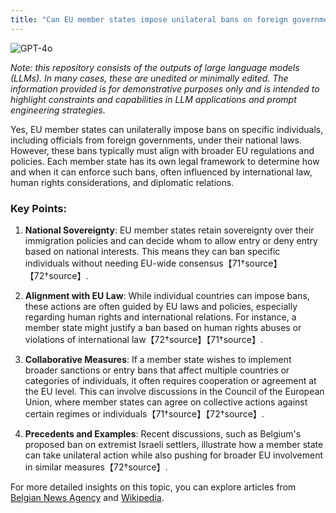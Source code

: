 ```yaml
---
title: "Can EU member states impose unilateral bans on foreign governments"
---
```

![GPT-4o](https://img.shields.io/badge/GPT--4o-3333FF?style=for-the-badge&logo=openai&logoColor=white)



*Note: this repository consists of the outputs of large language models (LLMs). In many cases, these are unedited or minimally edited. The information provided is for demonstrative purposes only and is intended to highlight constraints and capabilities in LLM applications and prompt engineering strategies.*


Yes, EU member states can unilaterally impose bans on specific individuals, including officials from foreign governments, under their national laws. However, these bans typically must align with broader EU regulations and policies. Each member state has its own legal framework to determine how and when it can enforce such bans, often influenced by international law, human rights considerations, and diplomatic relations.

### Key Points:

1. **National Sovereignty**: EU member states retain sovereignty over their immigration policies and can decide whom to allow entry or deny entry based on national interests. This means they can ban specific individuals without needing EU-wide consensus【71†source】【72†source】.

2. **Alignment with EU Law**: While individual countries can impose bans, these actions are often guided by EU laws and policies, especially regarding human rights and international relations. For instance, a member state might justify a ban based on human rights abuses or violations of international law【72†source】【71†source】.

3. **Collaborative Measures**: If a member state wishes to implement broader sanctions or entry bans that affect multiple countries or categories of individuals, it often requires cooperation or agreement at the EU level. This can involve discussions in the Council of the European Union, where member states can agree on collective actions against certain regimes or individuals【71†source】【72†source】.

4. **Precedents and Examples**: Recent discussions, such as Belgium's proposed ban on extremist Israeli settlers, illustrate how a member state can take unilateral action while also pushing for broader EU involvement in similar measures【72†source】.

For more detailed insights on this topic, you can explore articles from [Belgian News Agency](72) and [Wikipedia](71).